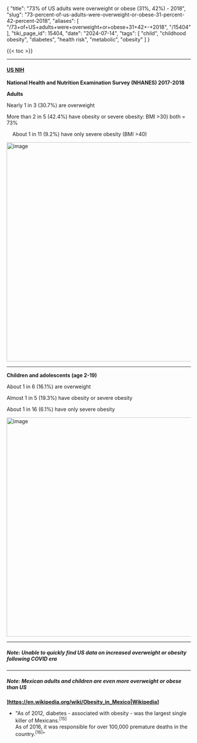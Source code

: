 {
    "title": "73% of US adults were overweight or obese (31%, 42%)  - 2018",
    "slug": "73-percent-of-us-adults-were-overweight-or-obese-31-percent-42-percent-2018",
    "aliases": [
        "/73+of+US+adults+were+overweight+or+obese+31+42+-+2018",
        "/15404"
    ],
    "tiki_page_id": 15404,
    "date": "2024-07-14",
    "tags": [
        "child",
        "childhood obesity",
        "diabetes",
        "health risk",
        "metabolic",
        "obesity"
    ]
}


{{< toc >}}

---

#### [US NIH](https://www.niddk.nih.gov/health-information/health-statistics/overweight-obesity)

 **National Health and Nutrition Examination Survey (NHANES) 2017-2018** 

 **Adults** 

Nearly 1 in 3  (30.7%) are overweight

More than 2 in 5 (42.4%) have obesity or severe obesity: BMI >30)  both = 73%

&nbsp; &nbsp; About 1 in 11 (9.2%) have only severe obesity (BMI >40)

<img src="https://d378j1rmrlek7x.cloudfront.net/attachments/webp/us-adult-obesity-graph.webp" alt="image" width="600">

---

 **Children and adolescents  (age 2-19)** 

About 1 in 6 (16.1%) are overweight

Almost 1 in 5  (19.3%) have obesity or severe obesity

About 1 in 16  (6.1%) have only severe obesity

<img src="https://d378j1rmrlek7x.cloudfront.net/attachments/webp/child-and-adolescents.webp" alt="image" width="600">

---

##### Note: Unable to quickly find US data on increased overweight or obesity following COVID era

---

##### Note: Mexican adults and children are even more overweight or obese than US

 **]https://en.wikipedia.org/wiki/Obesity_in_Mexico|Wikipedia]** 

* "As of 2012, diabetes - associated with obesity - was the largest single killer of Mexicans.<sup>[15]</sup>   
As of 2016, it was responsible for over 100,000 premature deaths in the country.<sup>[16]</sup>"